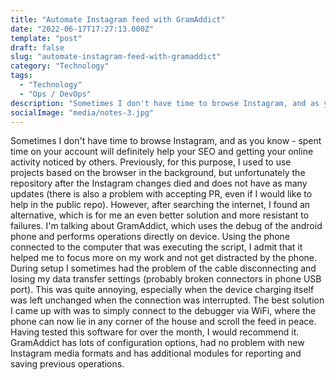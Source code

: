 ```yaml
---
title: "Automate Instagram feed with GramAddict" 
date: "2022-06-17T17:27:13.000Z"
template: "post"
draft: false
slug: "automate-instagram-feed-with-gramaddict"
category: "Technology"
tags:
  - "Technology"
  - "Ops / DevOps"
description: "Sometimes I don't have time to browse Instagram, and as you know - spent time on your account will definitely help your SEO and getting your online activity noticed by others. For this I have now GramAddict"
socialImage: "media/notes-3.jpg"
---
```

Sometimes I don't have time to browse Instagram, and as you know - spent time on your account will definitely help your SEO and getting your online activity noticed by others. Previously, for this purpose, I used to use projects based on the browser in the background, but unfortunately the repository after the Instagram changes died and does not have as many updates (there is also a problem with accepting PR, even if I would like to help in the public repo). However, after searching the internet, I found an alternative, which is for me an even better solution and more resistant to failures. I'm talking about GramAddict, which uses the debug of the android phone and performs operations directly on device. Using the phone connected to the computer that was executing the script, I admit that it helped me to focus more on my work and not get distracted by the phone. 
During setup I sometimes had the problem of the cable disconnecting and losing my data transfer settings (probably broken connectors in phone USB port). This was quite annoying, especially when the device charging itself was left unchanged when the connection was interrupted. The best solution I came up with was to simply connect to the debugger via WiFi, where the phone can now lie in any corner of the house and scroll the feed in peace. 
Having tested this software for over the month, I would recommend it. GramAddict has lots of configuration options, had no problem with new Instagram media formats and has additional modules for reporting and saving previous operations.
